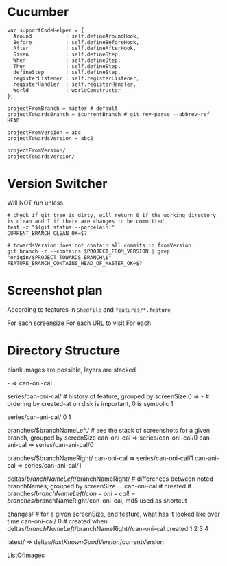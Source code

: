 # Cucumber

    var supportCodeHelper = {
      Around           : self.defineAroundHook,
      Before           : self.defineBeforeHook,
      After            : self.defineAfterHook,
      Given            : self.defineStep,
      When             : self.defineStep,
      Then             : self.defineStep,
      defineStep       : self.defineStep,
      registerListener : self.registerListener,
      registerHandler  : self.registerHandler,
      World            : worldConstructor
    };

    projectFromBranch = master # default
    projectTowardsBranch = $currentBranch # git rev-parse --abbrev-ref HEAD

    projectFromVersion = abc
    projectTowardsVersion = abc2
    
    projectFromVersion/
    projectTowardsVersion/

# Version Switcher

Will NOT run unless

    # check if git tree is dirty, will return 0 if the working directory is clean and 1 if there are changes to be committed.
    test -z "$(git status --porcelain)"
    CURRENT_BRANCH_CLEAN_OK=$?

    # towardsVersion does not contain all commits in fromVersion
    git branch -r --contains $PROJECT_FROM_VERSION | grep "origin/$PROJECT_TOWARDS_BRANCH\$"
    FEATURE_BRANCH_CONTAINS_HEAD_OF_MASTER_OK=$?

# Screenshot plan

According to features in `Shedfile` and `features/*.feature`

For each screensize
  For each URL to visit
    For each 

# Directory Structure

blank images are possible, layers are stacked

<featureName>-<clickStack> => can-oni-cal

series/can-oni-cal/<sreenSize> # history of feature, grouped by screenSize
  0 => <uuid>-<md5> # ordering by created-at on disk is important, 0 is symbolic
  1

series/can-ani-cal/<screenSize>
  0
  1

branches/$branchNameLeft/<screenSize> # see the stack of screenshots for a given branch, grouped by screenSize
  can-oni-cal => series/can-oni-cal/0
  can-ani-cal => series/can-ani-cal/0

branches/$branchNameRight/<screenSize>
  can-oni-cal => series/can-oni-cal/1
  can-ani-cal => series/can-ani-cal/1

deltas/$branchNameLeft/$branchNameRight/<screenSize> # differences between noted branchNames, grouped by screenSize ...
  can-oni-cal # created if branches/$branchNameLeft/can-oni-cal != branches/$branchNameRight/can-oni-cal, md5 used as shortcut
    
changes/<screenSize> # for a given screenSize, and feature, what has it looked like over time
  can-oni-cal/
    0 # created when deltas/$branchNameLeft/$branchNameRight/<screenSize>/can-oni-cal created
    1
    2
    3
    4

latest/ => deltas/$lastKnownGoodVersion/$currentVersion


ListOfImages




